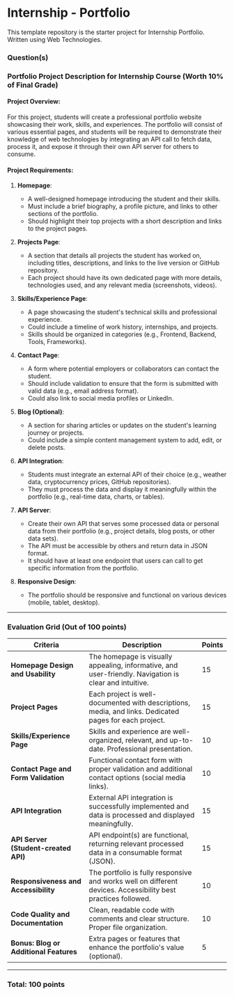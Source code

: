 # Internship - Portfolio

This template repository is the starter project for Internship Portfolio. Written using Web Technologies.

### Question(s)

### Portfolio Project Description for Internship Course (Worth 10% of Final Grade)

#### Project Overview:
For this project, students will create a professional portfolio website showcasing their work, skills, and experiences. The portfolio will consist of various essential pages, and students will be required to demonstrate their knowledge of web technologies by integrating an API call to fetch data, process it, and expose it through their own API server for others to consume.

#### Project Requirements:

1. **Homepage**:
   - A well-designed homepage introducing the student and their skills.
   - Must include a brief biography, a profile picture, and links to other sections of the portfolio.
   - Should highlight their top projects with a short description and links to the project pages.

2. **Projects Page**:
   - A section that details all projects the student has worked on, including titles, descriptions, and links to the live version or GitHub repository.
   - Each project should have its own dedicated page with more details, technologies used, and any relevant media (screenshots, videos).

3. **Skills/Experience Page**:
   - A page showcasing the student's technical skills and professional experience.
   - Could include a timeline of work history, internships, and projects.
   - Skills should be organized in categories (e.g., Frontend, Backend, Tools, Frameworks).

4. **Contact Page**:
   - A form where potential employers or collaborators can contact the student.
   - Should include validation to ensure that the form is submitted with valid data (e.g., email address format).
   - Could also link to social media profiles or LinkedIn.

5. **Blog (Optional)**:
   - A section for sharing articles or updates on the student's learning journey or projects.
   - Could include a simple content management system to add, edit, or delete posts.

6. **API Integration**:
   - Students must integrate an external API of their choice (e.g., weather data, cryptocurrency prices, GitHub repositories).
   - They must process the data and display it meaningfully within the portfolio (e.g., real-time data, charts, or tables).

7. **API Server**:
   - Create their own API that serves some processed data or personal data from their portfolio (e.g., project details, blog posts, or other data sets).
   - The API must be accessible by others and return data in JSON format.
   - It should have at least one endpoint that users can call to get specific information from the portfolio.

8. **Responsive Design**:
   - The portfolio should be responsive and functional on various devices (mobile, tablet, desktop).

---

### Evaluation Grid (Out of 100 points)

| **Criteria**                               | **Description**                                                                                       | **Points** |
|--------------------------------------------|-------------------------------------------------------------------------------------------------------|------------|
| **Homepage Design and Usability**           | The homepage is visually appealing, informative, and user-friendly. Navigation is clear and intuitive. | 15         |
| **Project Pages**                           | Each project is well-documented with descriptions, media, and links. Dedicated pages for each project. | 15         |
| **Skills/Experience Page**                  | Skills and experience are well-organized, relevant, and up-to-date. Professional presentation.          | 10         |
| **Contact Page and Form Validation**        | Functional contact form with proper validation and additional contact options (social media links).     | 10         |
| **API Integration**                         | External API integration is successfully implemented and data is processed and displayed meaningfully. | 15         |
| **API Server (Student-created API)**        | API endpoint(s) are functional, returning relevant processed data in a consumable format (JSON).        | 15         |
| **Responsiveness and Accessibility**        | The portfolio is fully responsive and works well on different devices. Accessibility best practices followed. | 10    |
| **Code Quality and Documentation**          | Clean, readable code with comments and clear structure. Proper file organization.                       | 10         |
| **Bonus: Blog or Additional Features**      | Extra pages or features that enhance the portfolio's value (optional).                                 | 5          |

---

### Total: **100 points**
